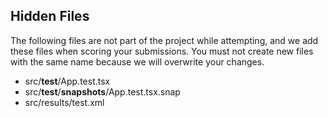 ## Hidden Files
The following files are not part of the project while attempting, and
we add these files when scoring your submissions. You must not create
new files with the same name because we will overwrite your changes.

* src/__test__/App.test.tsx
* src/__test__/__snapshots__/App.test.tsx.snap
* src/results/test.xml
